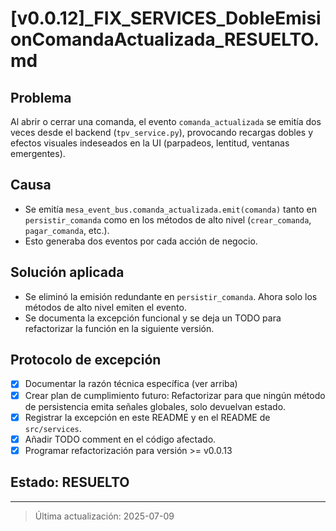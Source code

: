 # [v0.0.12]_FIX_SERVICES_DobleEmisionComandaActualizada_RESUELTO.md

## Problema
Al abrir o cerrar una comanda, el evento `comanda_actualizada` se emitía dos veces desde el backend (`tpv_service.py`), provocando recargas dobles y efectos visuales indeseados en la UI (parpadeos, lentitud, ventanas emergentes).

## Causa
- Se emitía `mesa_event_bus.comanda_actualizada.emit(comanda)` tanto en `persistir_comanda` como en los métodos de alto nivel (`crear_comanda`, `pagar_comanda`, etc.).
- Esto generaba dos eventos por cada acción de negocio.

## Solución aplicada
- Se eliminó la emisión redundante en `persistir_comanda`. Ahora solo los métodos de alto nivel emiten el evento.
- Se documenta la excepción funcional y se deja un TODO para refactorizar la función en la siguiente versión.

## Protocolo de excepción
- [x] Documentar la razón técnica específica (ver arriba)
- [x] Crear plan de cumplimiento futuro: Refactorizar para que ningún método de persistencia emita señales globales, solo devuelvan estado.
- [x] Registrar la excepción en este README y en el README de `src/services`.
- [x] Añadir TODO comment en el código afectado.
- [x] Programar refactorización para versión >= v0.0.13

## Estado: RESUELTO

---

> Última actualización: 2025-07-09
